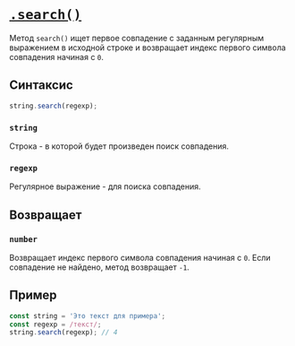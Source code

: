 # [`.search()`](../index.md)

Метод `search()` ищет первое совпадение с заданным регулярным выражением в исходной строке и возвращает индекс первого символа совпадения начиная с `0`.

## Синтаксис

```js
string.search(regexp);
```

### `string`

Строка - в которой будет произведен поиск совпадения.

### `regexp`

Регулярное выражение - для поиска совпадения.

## Возвращает

### `number`

Возвращает индекс первого символа совпадения начиная с `0`. Если совпадение не найдено, метод возвращает `-1`.

## Пример

```js
const string = 'Это текст для примера';
const regexp = /текст/;
string.search(regexp); // 4
```
